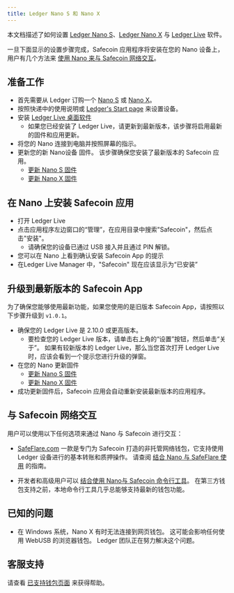 ```yaml
---
title: Ledger Nano S 和 Nano X
---
```


本文档描述了如何设置 [Ledger Nano S](https://shop.ledger.com/products/ledger-nano-s)、[Ledger Nano X](https://shop.ledger.com/pages/ledger-nano-x) 与 [Ledger Live](https://www.ledger.com/ledger-live) 软件。

一旦下面显示的设置步骤完成，Safecoin 应用程序将安装在您的 Nano 设备上，用户有几个方法来 [使用 Nano 来与 Safecoin 网络交互](#interact-with-the-solana-network)。

## 准备工作

- 首先需要从 Ledger 订购一个 [Nano S](https://shop.ledger.com/products/ledger-nano-s) 或 [Nano X](https://shop.ledger.com/pages/ledger-nano-x)。
- 按照快递中的使用说明或 [Ledger's Start page](https://www.ledger.com/start/) 来设置设备。
- 安装 [Ledger Live 桌面软件](https://www.ledger.com/ledger-live/)
  - 如果您已经安装了 Ledger Live，请更新到最新版本，该步骤将启用最新的固件和应用更新。
- 将您的 Nano 连接到电脑并按照屏幕的指示。
- 更新您的新 Nano设备 固件。  该步骤确保您安装了最新版本的 Safecoin 应用。
  - [更新 Nano S 固件](https://support.ledger.com/hc/en-us/articles/360002731113-Update-Ledger-Nano-S-firmware)
  - [更新 Nano X 固件](https://support.ledger.com/hc/en-us/articles/360013349800)

## 在 Nano 上安装 Safecoin 应用

- 打开 Ledger Live
- 点击应用程序左边窗口的“管理”，在应用目录中搜索"Safecoin"，然后点击"安装"。
  - 请确保您的设备已通过 USB 接入并且通过 PIN 解锁。
- 您可以在 Nano 上看到确认安装 Safecoin App 的提示
- 在Ledger Live Manager 中，"Safecoin" 现在应该显示为“已安装”

## 升级到最新版本的 Safecoin App

为了确保您能够使用最新功能，如果您使用的是旧版本 Safecoin App，请按照以下步骤升级到 `v1.0.1`。

- 确保您的 Ledger Live 是 2.10.0 或更高版本。
  - 要检查您的 Ledger Live 版本，请单击右上角的“设置”按钮，然后单击“关于”。  如果有较新版本的 Ledger Live，那么当您首次打开 Ledger Live 时，应该会看到一个提示您进行升级的弹窗。
- 在您的 Nano 更新固件
  - [更新 Nano S 固件](https://support.ledger.com/hc/en-us/articles/360002731113-Update-Ledger-Nano-S-firmware)
  - [更新 Nano X 固件](https://support.ledger.com/hc/en-us/articles/360013349800)
-  成功更新固件后，Safecoin 应用会自动重新安装最新版本的应用程序。

## 与 Safecoin 网络交互

用户可以使用以下任何选项来通过 Nano 与 Safecoin 进行交互：

- [SafeFlare.com](https://solflare.com/) 一款是专门为 Safecoin 打造的非托管网络钱包，它支持使用 Ledger 设备进行的基本转账和质押操作。 请查阅 [结合 Nano 与 SafeFlare 使用](solflare.md) 的指南。

- 开发者和高级用户可以 [结合使用 Nano与 Safecoin 命令行工具](hardware-wallets/ledger.md)。 在第三方钱包支持之前，本地命令行工具几乎总能够支持最新的钱包功能。

## 已知的问题

- 在 Windows 系统，Nano X 有时无法连接到网页钱包。 这可能会影响任何使用 WebUSB 的浏览器钱包。 Ledger 团队正在努力解决这个问题。

## 客服支持

请查看 [已支持钱包页面](support.md) 来获得帮助。
